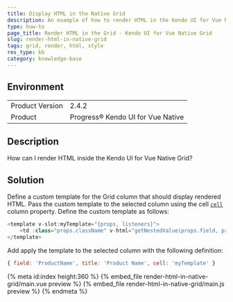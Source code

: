 ```yaml
---
title: Display HTML in the Native Grid
description: An example of how to render HTML in the Kendo UI for Vue Native Grid.
type: how-to
page_title: Render HTML in the Grid - Kendo UI for Vue Native Grid
slug: render-html-in-native-grid
tags: grid, render, html, style
res_type: kb
category: knowledge-base
---
```


## Environment

<table>
    <tbody>
	    <tr>
	    	<td>Product Version</td>
	    	<td>2.4.2</td>
	    </tr>
	    <tr>
	    	<td>Product</td>
	    	<td>Progress® Kendo UI for Vue Native</td>
	    </tr>
    </tbody>
</table>


## Description

How can I render HTML inside the Kendo UI for Vue Native Grid?

## Solution

Define a custom template for the Grid column that should display rendered HTML. Pass the custom template to the selected column using the cell [`cell`](slug:api_grid_gridcolumnprops#toc-cell) column property. Define the custom template as follows:

``` js
<template v-slot:myTemplate="{props, listeners}">
    <td :class="props.className" v-html="getNestedValue(props.field, props.dataItem)"></td>
</template>
```

Add apply the template to the selected column with the following definition:

``` js
{ field: 'ProductName', title: 'Product Name', cell: 'myTemplate' }
```

{% meta id:index height:360 %}
{% embed_file render-html-in-native-grid/main.vue preview %}
{% embed_file render-html-in-native-grid/main.js preview %}
{% endmeta %}
